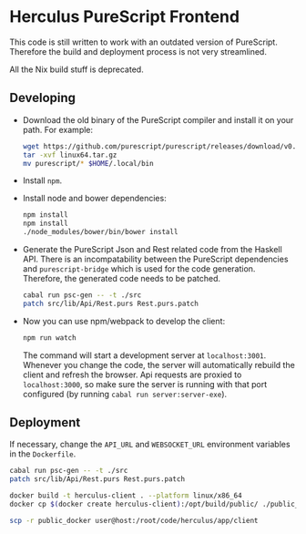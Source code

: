 # Herculus PureScript Frontend

This code is still written to work with an outdated version of PureScript. Therefore
the build and deployment process is not very streamlined.

All the Nix build stuff is deprecated.

## Developing

* Download the old binary of the PureScript compiler and install it on your path. For example:

    ```bash
    wget https://github.com/purescript/purescript/releases/download/v0.11.7/linux64.tar.gz
    tar -xvf linux64.tar.gz
    mv purescript/* $HOME/.local/bin
    ```

* Install `npm`.
* Install node and bower dependencies:
    ```bash
    npm install
    npm install
    ./node_modules/bower/bin/bower install
    ```

* Generate the PureScript Json and Rest related code from the Haskell API. There is an
  incompatability between the PureScript dependencies and `purescript-bridge` which is
  used for the code generation. Therefore, the generated code needs to be patched.

    ```bash
    cabal run psc-gen -- -t ./src
    patch src/lib/Api/Rest.purs Rest.purs.patch
    ```

* Now you can use npm/webpack to develop the client:

    ```bash
    npm run watch
    ```

  The command will start a development server at `localhost:3001`. Whenever you change
  the code, the server will automatically rebuild the client and refresh the browser.
  Api requests are proxied to `localhost:3000`, so make sure the server is running with
  that port configured (by running `cabal run server:server-exe`).

## Deployment

If necessary, change the `API_URL` and `WEBSOCKET_URL` environment variables
in the `Dockerfile`.

```bash
cabal run psc-gen -- -t ./src
patch src/lib/Api/Rest.purs Rest.purs.patch

docker build -t herculus-client . --platform linux/x86_64
docker cp $(docker create herculus-client):/opt/build/public/ ./public_docker

scp -r public_docker user@host:/root/code/herculus/app/client
```
